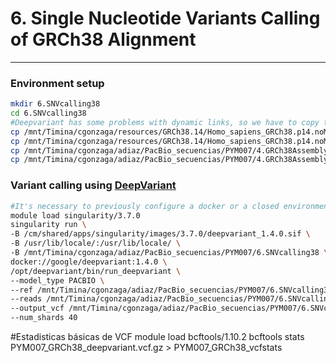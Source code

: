 # 6. Single Nucleotide Variants Calling of GRCh38 Alignment
***

### Environment setup
```bash
mkdir 6.SNVcalling38
cd 6.SNVcalling38
#Deepvariant has some problems with dynamic links, so we have to copy the files directly to the folder 
cp /mnt/Timina/cgonzaga/resources/GRCh38.14/Homo_sapiens_GRCh38.p14.noMT.names.fasta . 
cp /mnt/Timina/cgonzaga/resources/GRCh38.14/Homo_sapiens_GRCh38.p14.noMT.names.fasta.fai .
cp /mnt/Timina/cgonzaga/adiaz/PacBio_secuencias/PYM007/4.GRCh38Assembly/PYM007.GRCh38.pbmm2.bam .
cp /mnt/Timina/cgonzaga/adiaz/PacBio_secuencias/PYM007/4.GRCh38Assembly/PYM007.GRCh38.pbmm2.bam.bai . 
```

### Variant calling using [DeepVariant](https://github.com/google/deepvariant)
```bash
#It's necessary to previously configure a docker or a closed environment, for more information check out DeepVariant documentation 
module load singularity/3.7.0
singularity run \
-B /cm/shared/apps/singularity/images/3.7.0/deepvariant_1.4.0.sif \
-B /usr/lib/locale/:/usr/lib/locale/ \
-B /mnt/Timina/cgonzaga/adiaz/PacBio_secuencias/PYM007/6.SNVcalling38 \
docker://google/deepvariant:1.4.0 \
/opt/deepvariant/bin/run_deepvariant \
--model_type PACBIO \
--ref /mnt/Timina/cgonzaga/adiaz/PacBio_secuencias/PYM007/6.SNVcalling38Names/Homo_sapiens_GRCh38.p14.noMT.names.fasta \
--reads /mnt/Timina/cgonzaga/adiaz/PacBio_secuencias/PYM007/6.SNVcalling38Names/PYM007.GRCh38.pbmm2.bam \
--output_vcf /mnt/Timina/cgonzaga/adiaz/PacBio_secuencias/PYM007/6.SNVcalling38/PYM007_GRCh38_deepvariant.vcf.gz \
--num_shards 40
```



#Estadisticas básicas de VCF 
module load bcftools/1.10.2
bcftools stats PYM007_GRCh38_deepvariant.vcf.gz > PYM007_GRCh38_vcfstats
